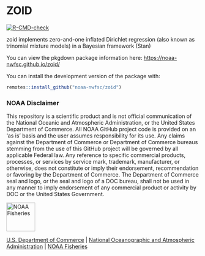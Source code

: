 
<!-- README.md is generated from README.Rmd. Please edit that file -->

# ZOID

<!-- badges: start -->
[![R-CMD-check](https://github.com/noaa-nwfsc/zoid/actions/workflows/R-CMD-check.yaml/badge.svg)](https://github.com/noaa-nwfsc/zoid/actions/workflows/R-CMD-check.yaml)
<!-- badges: end -->

zoid implements zero-and-one inflated Dirichlet regression (also known
as trinomial mixture models) in a Bayesian framework (Stan)

You can view the pkgdown package information here:
<https://noaa-nwfsc.github.io/zoid/>

You can install the development version of the package with:

``` r
remotes::install_github("noaa-nwfsc/zoid")
```

### NOAA Disclaimer

This repository is a scientific product and is not official
communication of the National Oceanic and Atmospheric Administration, or
the United States Department of Commerce. All NOAA GitHub project code
is provided on an ‘as is’ basis and the user assumes responsibility for
its use. Any claims against the Department of Commerce or Department of
Commerce bureaus stemming from the use of this GitHub project will be
governed by all applicable Federal law. Any reference to specific
commercial products, processes, or services by service mark, trademark,
manufacturer, or otherwise, does not constitute or imply their
endorsement, recommendation or favoring by the Department of Commerce.
The Department of Commerce seal and logo, or the seal and logo of a DOC
bureau, shall not be used in any manner to imply endorsement of any
commercial product or activity by DOC or the United States Government.

<img src="https://raw.githubusercontent.com/nmfs-general-modeling-tools/nmfspalette/main/man/figures/noaa-fisheries-rgb-2line-horizontal-small.png" height="75" alt="NOAA Fisheries">

[U.S. Department of Commerce](https://www.commerce.gov/) \| [National
Oceanographic and Atmospheric Administration](https://www.noaa.gov) \|
[NOAA Fisheries](https://www.fisheries.noaa.gov/)
